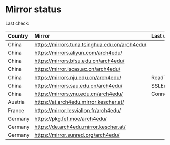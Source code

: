 <script src="./time.js"></script>
# Mirror status
Last check: <script type="text/javascript">localize(1686395627.3906696);</script>

|Country|Mirror|Last update|
|:------|:-----|:----------|
|China|https://mirrors.tuna.tsinghua.edu.cn/arch4edu/|<script type="text/javascript">localize(1686378672);</script>|
|China|https://mirrors.aliyun.com/arch4edu/|<script type="text/javascript">localize(1686292539);</script>|
|China|https://mirrors.bfsu.edu.cn/arch4edu/|<script type="text/javascript">localize(1686335402);</script>|
|China|https://mirror.iscas.ac.cn/arch4edu/|<script type="text/javascript">localize(1686378672);</script>|
|China|https://mirrors.nju.edu.cn/arch4edu/|ReadTimeout|
|China|https://mirrors.sau.edu.cn/arch4edu/|SSLError|
|China|https://mirrors.ynu.edu.cn/arch4edu/|ConnectTimeout|
|Austria|https://at.arch4edu.mirror.kescher.at/|<script type="text/javascript">localize(1686335402);</script>|
|France|https://mirror.lesviallon.fr/arch4edu/|<script type="text/javascript">localize(1686335402);</script>|
|Germany|https://pkg.fef.moe/arch4edu/|<script type="text/javascript">localize(1686335402);</script>|
|Germany|https://de.arch4edu.mirror.kescher.at/|<script type="text/javascript">localize(1686335402);</script>|
|Germany|https://mirror.sunred.org/arch4edu/|<script type="text/javascript">localize(1686335402);</script>|

<script src="./tablefilter/tablefilter.js"></script>
<script src="./table.js"></script>